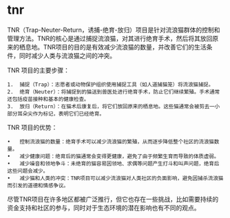# tnr

TNR（Trap-Neuter-Return，诱捕-绝育-放归）项目是针对流浪猫群体的控制和管理方法。TNR的核心是通过捕捉流浪猫，对其进行绝育手术，然后将其放回原来的栖息地。TNR项目的目的是有效减少流浪猫的数量，并改善它们的生活条件，同时减少人类与流浪猫之间的冲突。

TNR 项目的主要步骤：

	1.	捕捉（Trap）：志愿者或动物保护组织使用捕捉工具（如人道捕猫笼）将流浪猫捕捉。
	2.	绝育（Neuter）：将捕捉到的猫送到兽医处进行绝育手术，防止它们继续繁殖。手术通常还包括疫苗接种和基本的健康检查。
	3.	放归（Return）：在猫术后康复后，将它们放回原来的栖息地。这些猫通常会被剪去一小部分耳朵尖作为标记，表明它们已经绝育。

TNR 项目的优势：

	•	控制流浪猫的数量：绝育手术可以减少流浪猫的繁殖，从而逐步降低整个社区的流浪猫数量。
	•	减少健康问题：绝育后的猫通常会变得更健康，避免了由于频繁生育而导致的体质虚弱。
	•	减少噪音和领地争斗：未绝育的猫容易因领地、求偶等问题产生打斗和叫声问题，绝育后这些问题会减少。
	•	减少猫和人类的冲突：TNR项目可以减少流浪猫对人类社区的负面影响，避免因捕杀流浪猫而引发的道德和情感争议。

尽管TNR项目在许多地区都被广泛推行，但它也存在一些挑战，比如需要持续的资金支持和社区的参与，同时对于生态环境的潜在影响也有不同的观点。

